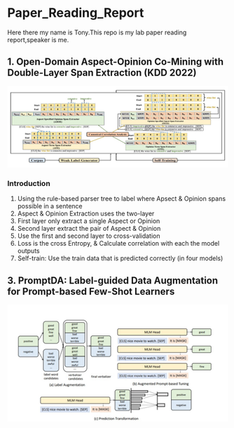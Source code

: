 # Paper_Reading_Report
Here there my name is Tony.This repo is my lab paper reading report,speaker is me.
## 1. Open-Domain Aspect-Opinion Co-Mining with Double-Layer Span Extraction (KDD 2022)
![img](fig/ODAO.jpg)
### Introduction
1. Using the rule-based parser tree to label where Apsect & Opinion spans possible in a sentence
2. Aspect & Opinion Extraction uses the two-layer 
3. First layer only extract a single Aspect or Opinion
4. Second layer extract the pair of Aspect & Opinion
5. Use the first and second layer to cross-validation
6. Loss is the cross Entropy, & Calculate correlation with each the model outputs
7. Self-train: Use the train data that is predicted correctly (in four models)

## 3. PromptDA: Label-guided Data Augmentation for Prompt-based Few-Shot Learners
![img](fig/PromptDA_Label.jpg)
